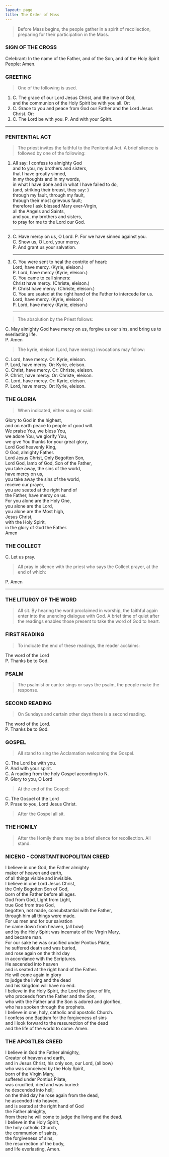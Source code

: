 ```yaml
---
layout: page
title: The Order of Mass
---
```


> Before Mass begins, the people gather in a spirit of recollection, preparing for their participation in the Mass.

### SIGN OF THE CROSS

Celebrant: In the name of the Father, and of the Son, and of the Holy Spirit
People: Amen.

### GREETING

> One of the following is used.

1. C. The grace of our Lord Jesus Christ, and the love of God,   
and the communion of the Holy Spirit be with you all. Or:
1. C. Grace to you and peace from God our Father and the Lord Jesus Christ. Or:
1. C. The Lord be with you.
P. And with your Spirit. 

<hr />

### PENITENTIAL ACT

> The priest invites the faithful to the Penitential Act. A brief silence is followed by one of the following:

1.  All say:
    I confess to almighty God   
    and to you, my brothers and sisters,   
    that I have greatly sinned,   
    in my thoughts and in my words,   
    in what I have done and in what I have failed to do,   
    (and, striking their breast, they say: )   
    through my fault, through my fault,   
    through their most grievous fault;   
    therefore I ask blessed Mary ever-Virgin,   
    all the Angels and Saints,   
    and you, my brothers and sisters,   
    to pray for me to the Lord our God.
    <hr/>
1.  C. Have mercy on us, O Lord.
    P. For we have sinned against you.   
    C. Show us, O Lord, your mercy.   
    P. And grant us your salvation.
    <hr />
3.  C. You were sent to heal the contrite of heart:   
    Lord, have mercy. (Kyrie, eleison.)   
    P. Lord, have mercy (Kyrie, eleison.)   
    C. You came to call sinners:   
    Christ have mercy. (Christe, eleison.)   
    P. Christ have mercy. (Christe, eleison.)    
    C. You are seated at the right hand of the Father to intercede for us.   
    Lord, have mercy. (Kyrie, eleison.)   
    P. Lord, have mercy (Kyrie, eleison.)
    
    <hr />
    
> The absolution by the Priest follows:

C. May almighty God have mercy on us, forgive us our sins, and bring us to everlasting life.   
P. Amen

> The kyrie, eleison (Lord, have mercy) invocations may follow:

C. Lord, have mercy. Or: Kyrie, eleison.   
P. Lord, have mercy. Or: Kyrie, eleison.   
C. Christ, have mercy. Or: Christe, eleison.   
P. Christ, have mercy. Or: Christe, eleison.   
C. Lord, have mercy. Or: Kyrie, eleison.   
P. Lord, have mercy. Or: Kyrie, eleison.   

### THE GLORIA

> When indicated, either sung or said:

Glory to God in the highest,   
and on earth peace to people of good will.   
We praise You, we bless You,   
we adore You, we glorify You,   
we give You thanks for your great glory,   
Lord God heavenly King,   
O God, almighty Father.   
Lord Jesus Christ, Only Begotten Son,   
Lord God, lamb of God, Son of the Father,   
you take away, the sins of the world,   
have mercy on us,   
you take away the sins of the world,   
receive our prayer,   
you are seated at the right hand of   
the Father, have mercy on us.   
For you alone are the Holy One,   
you alone are the Lord,   
you alone are the Most high,   
Jesus Christ,   
with the Holy Spirit,   
in the glory of God the Father.   
Amen

### THE COLLECT

C. Let us pray.

> All pray in silence with the priest who says the Collect prayer, at the end of which:

P. Amen

<hr />

### THE LITURGY OF THE WORD

> All sit. By hearing the word proclaimed in worship, the faithful again enter into the unending dialogue with God. A brief time of quiet after the readings enables those present to take the word of God to heart.

### FIRST READING

> To indicate the end of these readings, the reader acclaims:

The word of the Lord   
P. Thanks be to God.

### PSALM

> The psalmist or cantor sings or says the psalm, the people make the response.

### SECOND READING

> On Sundays and certain other days there is a second reading.

The word of the Lord.   
P. Thanks be to God.

### GOSPEL

> All stand to sing the Acclamation welcoming the Gospel.

C. The Lord be with you.   
P. And with your spirit.   
C. A reading from the holy Gospel according to N.   
P. Glory to you, O Lord

> At the end of the Gospel:

C. The Gospel of the Lord   
P. Prase to you, Lord Jesus Christ.

> After the Gospel all sit.

### THE HOMILY

> After the Homily there may be a brief silence for recollection. All stand.

### NICENO - CONSTANTINOPOLITAN CREED

I believe in one God, the Father almighty   
maker of heaven and earth,   
of all things visible and invisible.   
I believe in one Lord Jesus Christ,   
the Only Begotten Son of God,   
born of the Father before all ages.   
God from God, Light from Light,   
true God from true God,   
begotten, not made, consubstantial with the Father,   
through him all things were made.   
For us men and for our salvation   
he came down from heaven, (all bow)   
and by the Holy Spirit was incarnate of the Virgin Mary,   
and became man.   
For our sake he was crucified under Pontius Pilate,   
he suffered death and was buried,   
and rose again on the third day   
in accordance with the Scriptures.   
He ascended into heaven   
and is seated at the right hand of the Father.   
He will come again in glory   
to judge the living and the dead   
and his kingdom will have no end.   
I believe in the Holy Spirit, the Lord the giver of life,   
who proceeds from the Father and the Son,   
who with the Father and the Son is adored and glorified,   
who has spoken through the prophets.   
I believe in one, holy, catholic and apostolic Church.   
I confess one Baptism for the forgiveness of sins   
and I look forward to the ressurection of the dead   
and the life of the world to come. Amen.

### THE APOSTLES CREED

I believe in God the Father almighty,   
Creator of heaven and earth,   
and in Jesus Christ, his only son, our Lord, (all bow)   
who was conceived by the Holy Spirit,   
born of the Virgin Mary,   
suffered under Pontius Pilate,   
was crucified, died and was buried:   
he descended into hell;   
on the third day he rose again from the dead,   
he ascended into heaven,   
and is seated at the right hand of God   
the Father almighty,   
from there he will come to judge the living and the dead.   
I believe in the Holy Spirit,   
the holy catholic Church,   
the communion of saints,   
the forgiveness of sins,   
the resurrection of the body,   
and life everlasting, Amen.
